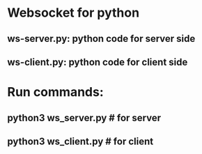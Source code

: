 # Websocket for python

## ws-server.py: python code for server side

## ws-client.py: python code for client side


# Run commands:

## python3 ws_server.py # for server

## python3 ws_client.py # for client


